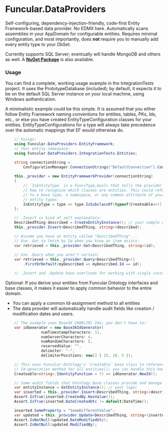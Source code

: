 # Funcular.DataProviders
Self-configuring, dependency-injection-friendly, code-first Entity Framework-based data provider. No EDMX here. Automatically scans assemblies in your AppDomain for configurable entities. Requires minimal configuration, and most importantly, does __not__ require you to manually add every entity type to your DbSet.

Currently supports SQL Server; eventually will handle MongoDB and others as well. A **[NuGet Package](https://www.nuget.org/packages/Funcular.DataProviders)** is also available.

### Usage 
You can find a complete, working usage example in the IntegrationTests project. It uses the PrototypeDatabase (included); by default, it expects it to be on the default SQL Server instance on your local machine, using Windows authentication.

A minimalistic example could be this simple. It is assumed that you either follow Entity Framework naming conventions for entities, tables, PKs, Ids, etc., or else you have created EntityTypeConfiguration classes for your entities. EntityTypeConfigurations for a type will always take precedence over the automatic mappings that EF would otherwise do.

```csharp
    // Usings:
    using Funcular.DataProviders.EntityFramework;
    // Your entity namespace:
    using Funcular.DataProviders.IntegrationTests.Entities;

    string connectionString = 
        ConfigurationManager.ConnectionStrings["DefaultConnection"].ConnectionString;
     
    this._provider = new EntityFrameworkProvider(connectionString)
    {
        // `IsEntityType` is a Func<Type,bool> that tells the provider
        // how to recognize which classes are entities. This could refer
        // to a base type, a namespace, or any common attribute of your
        // entity types:
        IsEntityType = type => type.IsSubclassOf(typeof(Createable<>))
    };

    // .Insert is kind of self explanatory:
    DescribedThing described = CreateEntityInstance(); // your sample data function here
    this._provider.Insert<DescribedThing, string>(described);

    // Assume you have an entity called "DescribedThing"...
    // Use .Get to fetch by Id when you know an item exists:
    var retrieved = this._provider.Get<DescribedThing, string>(id);
    
    // Use .Query when you aren't certain:
    var retrieved = this._provider.Query<DescribedThing>()
        .FirstOrDefault(myDescribed => myDescribed.Id == id);

    // .Insert and .Update have overloads for working with single instances or collections.
```

Optional: If you derive your entities from Funcular.Ontology interfaces and base classes, it makes it easier to apply common behavior to the entire domain.
* You can apply a common Id-assignment method to all entities
* The data provider will automatically handle audit fields like creation / modification dates and users. 
```csharp
    // The example uses Base36 CHAR(20) Ids; you don't have to:
    var idGenerator = new Base36IdGenerator(
                numTimestampCharacters: 11,
                numServerCharacters: 4,
                numRandomCharacters: 5,
                reservedValue: "",
                delimiter: "-",
                delimiterPositions: new[] { 15, 10, 5 });

    // This uses Funcular.Ontology's `Creatable` base class to reference a common 
    // Id-generation method for all entities(); you can handle this however you like:
    Createable<string>.IdentityFunction = () => idGenerator.NewId();

    // Some audit fields that Ontology base classes provide and manage for you:
    var entityInstance = GetEntityInstance(); // your logic
    var inserted = this._provider.Insert<DescribedThing, string>(described);
    Assert.IsTrue(inserted.CreatedBy.HasValue());
    Assert.IsTrue(inserted.DateCreatedUtc != default(DateTime));

    inserted.SomeProperty = "SomeDifferentValue";
    var updated = this._provider.Update<DescribedThing, string>(inserted);
    Assert.IsNotNull(updated.DateModifiedUtc);
    Assert.IsNotNull(updated.ModifiedBy);
```

